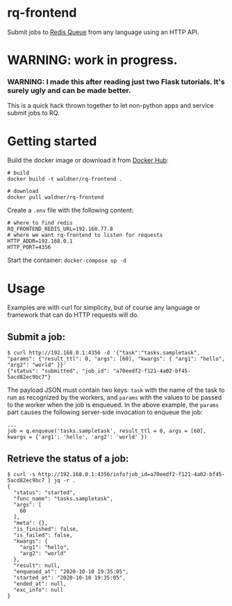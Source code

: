 # rq-frontend
Submit jobs to [Redis Queue](https://python-rq.org) from any language using an HTTP API.

# WARNING: work in progress.
### WARNING: I made this after reading just two Flask tutorials. It's surely ugly and can be made better.

This is a quick hack thrown together to let non-python apps and service submit jobs to RQ.

# Getting started

Build the docker image or download it from [Docker Hub](https://hub.docker.com/r/waldner/rq-frontend):

```
# build
docker build -t waldner/rq-frontend .

# download
docker pull waldner/rq-frontend
```

Create a `.env` file with the following content:

```
# where to find redis
RQ_FRONTEND_REDIS_URL=192.168.77.8
# where we want rq-frontend to listen for requests
HTTP_ADDR=192.168.0.1
HTTP_PORT=4356
```

Start the container: `docker-compose up -d`

# Usage

Examples are with curl for simplicity, but of course any language or framework that can do HTTP requests will do.

## Submit a job:

```
$ curl http://192.168.0.1:4356 -d '{"task":"tasks.sampletask", "params": {"result_ttl": 0, "args": [60], "kwargs": { "arg1": "hello", "arg2": "world" }}'
{"status": "submitted", "job_id": "a70eedf2-f121-4a02-bf45-5acd82ec9bc7"}
```

The payload JSON must contain two keys: `task` with the name of the task to run as recognized by the workers, and `params` with the values to be passed to the worker when the job is enqueued. In the above example, the `params` part causes the following server-side invocation to enqueue the job:

```
...
job = q.enqueue('tasks.sampletask', result_ttl = 0, args = [60], kwargs = {'arg1': 'hello', 'arg2': 'world' })
```

## Retrieve the status of a job:

```
$ curl -s http://192.168.0.1:4356/info?job_id=a70eedf2-f121-4a02-bf45-5acd82ec9bc7 | jq -r .
{
  "status": "started",
  "func_name": "tasks.sampletask",
  "args": [
    60
  ],
  "meta": {},
  "is_finished": false,
  "is_failed": false,
  "kwargs": {
    "arg1": "hello",
    "arg2": "world"
  },
  "result": null,
  "enqueued_at": "2020-10-10 19:35:05",
  "started_at": "2020-10-10 19:35:05",
  "ended_at": null,
  "exc_info": null
}

```

